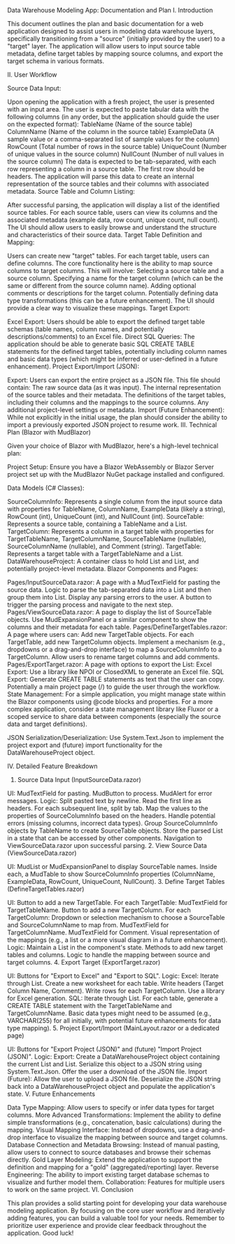 Data Warehouse Modeling App: Documentation and Plan
I. Introduction

This document outlines the plan and basic documentation for a web application designed to assist users in modeling data warehouse layers, specifically transitioning from a "source" (initially provided by the user) to a "target" layer. The application will allow users to input source table metadata, define target tables by mapping source columns, and export the target schema in various formats.

II. User Workflow

Source Data Input:

Upon opening the application with a fresh project, the user is presented with an input area.
The user is expected to paste tabular data with the following columns (in any order, but the application should guide the user on the expected format):
TableName (Name of the source table)
ColumnName (Name of the column in the source table)
ExampleData (A sample value or a comma-separated list of sample values for the column)
RowCount (Total number of rows in the source table)
UniqueCount (Number of unique values in the source column)
NullCount (Number of null values in the source column)
The data is expected to be tab-separated, with each row representing a column in a source table. The first row should be headers.
The application will parse this data to create an internal representation of the source tables and their columns with associated metadata.
Source Table and Column Listing:

After successful parsing, the application will display a list of the identified source tables.
For each source table, users can view its columns and the associated metadata (example data, row count, unique count, null count).
The UI should allow users to easily browse and understand the structure and characteristics of their source data.
Target Table Definition and Mapping:

Users can create new "target" tables.
For each target table, users can define columns.
The core functionality here is the ability to map source columns to target columns. This will involve:
Selecting a source table and a source column.
Specifying a name for the target column (which can be the same or different from the source column name).
Adding optional comments or descriptions for the target column.
Potentially defining data type transformations (this can be a future enhancement).
The UI should provide a clear way to visualize these mappings.
Target Export:

Excel Export: Users should be able to export the defined target table schemas (table names, column names, and potentially descriptions/comments) to an Excel file.
Direct SQL Queries: The application should be able to generate basic SQL CREATE TABLE statements for the defined target tables, potentially including column names and basic data types (which might be inferred or user-defined in a future enhancement).
Project Export/Import (JSON):

Export: Users can export the entire project as a JSON file. This file should contain:
The raw source data (as it was input).
The internal representation of the source tables and their metadata.
The definitions of the target tables, including their columns and the mappings to the source columns.
Any additional project-level settings or metadata.
Import (Future Enhancement): While not explicitly in the initial usage, the plan should consider the ability to import a previously exported JSON project to resume work.
III. Technical Plan (Blazor with MudBlazor)

Given your choice of Blazor with MudBlazor, here's a high-level technical plan:

Project Setup: Ensure you have a Blazor WebAssembly or Blazor Server project set up with the MudBlazor NuGet package installed and configured.

Data Models (C# Classes):

SourceColumnInfo: Represents a single column from the input source data with properties for TableName, ColumnName, ExampleData (likely a string), RowCount (int), UniqueCount (int), and NullCount (int).
SourceTable: Represents a source table, containing a TableName and a List<SourceColumnInfo>.
TargetColumn: Represents a column in a target table with properties for TargetTableName, TargetColumnName, SourceTableName (nullable), SourceColumnName (nullable), and Comment (string).
TargetTable: Represents a target table with a TargetTableName and a List<TargetColumn>.
DataWarehouseProject: A container class to hold List<SourceTable> and List<TargetTable>, and potentially project-level metadata.
Blazor Components and Pages:

Pages/InputSourceData.razor:
A page with a MudTextField for pasting the source data.
Logic to parse the tab-separated data into a List<SourceColumnInfo> and then group them into List<SourceTable>.
Display any parsing errors to the user.
A button to trigger the parsing process and navigate to the next step.
Pages/ViewSourceData.razor:
A page to display the list of SourceTable objects.
Use MudExpansionPanel or a similar component to show the columns and their metadata for each table.
Pages/DefineTargetTables.razor:
A page where users can:
Add new TargetTable objects.
For each TargetTable, add new TargetColumn objects.
Implement a mechanism (e.g., dropdowns or a drag-and-drop interface) to map a SourceColumnInfo to a TargetColumn.
Allow users to rename target columns and add comments.
Pages/ExportTarget.razor:
A page with options to export the List<TargetTable>:
Excel Export: Use a library like NPOI or ClosedXML to generate an Excel file.
SQL Export: Generate CREATE TABLE statements as text that the user can copy.
Potentially a main project page (/) to guide the user through the workflow.
State Management: For a simple application, you might manage state within the Blazor components using @code blocks and properties. For a more complex application, consider a state management library like Fluxor or a scoped service to share data between components (especially the source data and target definitions).

JSON Serialization/Deserialization: Use System.Text.Json to implement the project export and (future) import functionality for the DataWarehouseProject object.

IV. Detailed Feature Breakdown

1. Source Data Input (InputSourceData.razor)

UI: MudTextField for pasting. MudButton to process. MudAlert for error messages.
Logic:
Split pasted text by newline.
Read the first line as headers.
For each subsequent line, split by tab.
Map the values to the properties of SourceColumnInfo based on the headers. Handle potential errors (missing columns, incorrect data types).
Group SourceColumnInfo objects by TableName to create SourceTable objects.
Store the parsed List<SourceTable> in a state that can be accessed by other components.
Navigation to ViewSourceData.razor upon successful parsing.
2. View Source Data (ViewSourceData.razor)

UI: MudList or MudExpansionPanel to display SourceTable names. Inside each, a MudTable to show SourceColumnInfo properties (ColumnName, ExampleData, RowCount, UniqueCount, NullCount).
3. Define Target Tables (DefineTargetTables.razor)

UI:
Button to add a new TargetTable.
For each TargetTable:
MudTextField for TargetTableName.
Button to add a new TargetColumn.
For each TargetColumn:
Dropdown or selection mechanism to choose a SourceTable and SourceColumnName to map from.
MudTextField for TargetColumnName.
MudTextField for Comment.
Visual representation of the mappings (e.g., a list or a more visual diagram in a future enhancement).
Logic:
Maintain a List<TargetTable> in the component's state.
Methods to add new target tables and columns.
Logic to handle the mapping between source and target columns.
4. Export Target (ExportTarget.razor)

UI: Buttons for "Export to Excel" and "Export to SQL".
Logic:
Excel: Iterate through List<TargetTable>. Create a new worksheet for each table. Write headers (Target Column Name, Comment). Write rows for each TargetColumn. Use a library for Excel generation.
SQL: Iterate through List<TargetTable>. For each table, generate a CREATE TABLE statement with the TargetTableName and TargetColumnName. Basic data types might need to be assumed (e.g., VARCHAR(255) for all initially, with potential future enhancements for data type mapping).
5. Project Export/Import (MainLayout.razor or a dedicated page)

UI: Buttons for "Export Project (JSON)" and (future) "Import Project (JSON)".
Logic:
Export: Create a DataWarehouseProject object containing the current List<SourceTable> and List<TargetTable>. Serialize this object to a JSON string using System.Text.Json. Offer the user a download of the JSON file.
Import (Future): Allow the user to upload a JSON file. Deserialize the JSON string back into a DataWarehouseProject object and populate the application's state.
V. Future Enhancements

Data Type Mapping: Allow users to specify or infer data types for target columns.
More Advanced Transformations: Implement the ability to define simple transformations (e.g., concatenation, basic calculations) during the mapping.
Visual Mapping Interface: Instead of dropdowns, use a drag-and-drop interface to visualize the mapping between source and target columns.
Database Connection and Metadata Browsing: Instead of manual pasting, allow users to connect to source databases and browse their schemas directly.
Gold Layer Modeling: Extend the application to support the definition and mapping for a "gold" (aggregated/reporting) layer.
Reverse Engineering: The ability to import existing target database schemas to visualize and further model them.
Collaboration: Features for multiple users to work on the same project.
VI. Conclusion

This plan provides a solid starting point for developing your data warehouse modeling application. By focusing on the core user workflow and iteratively adding features, you can build a valuable tool for your needs. Remember to prioritize user experience and provide clear feedback throughout the application. Good luck!